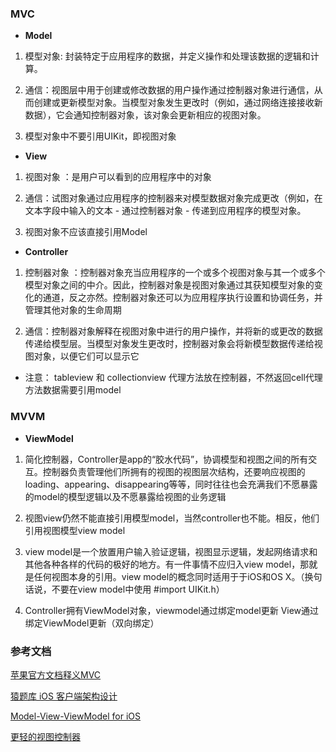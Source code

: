 ### MVC
	
* **Model**
 
1. 模型对象: 封装特定于应用程序的数据，并定义操作和处理该数据的逻辑和计算。
	
2. 通信：视图层中用于创建或修改数据的用户操作通过控制器对象进行通信，从而创建或更新模型对象。当模型对象发生更改时（例如，通过网络连接接收新数据），它会通知控制器对象，该对象会更新相应的视图对象。
	
3. 模型对象中不要引用UIKit，即视图对象
 
* **View**
 
1. 视图对象 ：是用户可以看到的应用程序中的对象
	
2. 通信：试图对象通过应用程序的控制器来对模型数据对象完成更改（例如，在文本字段中输入的文本 - 通过控制器对象 - 传递到应用程序的模型对象。
3. 视图对象不应该直接引用Model

* **Controller**
 
1. 控制器对象 ：控制器对象充当应用程序的一个或多个视图对象与其一个或多个模型对象之间的中介。因此，控制器对象是视图对象通过其获知模型对象的变化的通道，反之亦然。控制器对象还可以为应用程序执行设置和协调任务，并管理其他对象的生命周期

2. 通信：控制器对象解释在视图对象中进行的用户操作，并将新的或更改的数据传递给模型层。当模型对象发生更改时，控制器对象会将新模型数据传递给视图对象，以便它们可以显示它
 
* 注意： tableview 和 collectionview 代理方法放在控制器，不然返回cell代理方法数据需要引用model

### MVVM
* **ViewModel**

1. 简化控制器，Controller是app的“胶水代码”，协调模型和视图之间的所有交互。控制器负责管理他们所拥有的视图的视图层次结构，还要响应视图的loading、appearing、disappearing等等，同时往往也会充满我们不愿暴露的model的模型逻辑以及不愿暴露给视图的业务逻辑

2. 视图view仍然不能直接引用模型model，当然controller也不能。相反，他们引用视图模型view model

3. view model是一个放置用户输入验证逻辑，视图显示逻辑，发起网络请求和其他各种各样的代码的极好的地方。有一件事情不应归入view model，那就是任何视图本身的引用。view model的概念同时适用于于iOS和OS X。（换句话说，不要在view model中使用 #import UIKit.h）

4. Controller拥有ViewModel对象，viewmodel通过绑定model更新 View通过绑定ViewModel更新（双向绑定）


### 参考文档
[苹果官方文档释义MVC](https://developer.apple.com/library/archive/documentation/General/Conceptual/DevPedia-CocoaCore/MVC.html#//apple_ref/doc/uid/TP40008195-CH32-SW3)

[猿题库 iOS 客户端架构设计](http://gracelancy.com/blog/2016/01/06/ape-ios-arch-design/)

[Model-View-ViewModel for iOS ](https://www.cnblogs.com/brycezhang/p/3840567.html)

[更轻的视图控制器](https://www.objc.io/issues/1-view-controllers/lighter-view-controllers/)